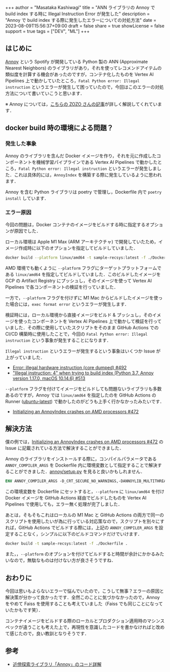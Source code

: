 +++
author = "Masataka Kashiwagi"
title = "ANN ライブラリの Annoy で build index する時に Illegal Instruction Error が発生した"
description = "Annoy で build index する際に発生したエラーについての対処方法"
date = 2023-08-09T15:56:37+09:00
draft = false
share = true
showLicense = false
support = true
tags = ["DEV", "ML"]
+++

## はじめに

[Annoy](https://github.com/spotify/annoy) という Spotify が開発している Python 製の ANN (Approximate Nearest Neighbors) のライブラリがあり，それを使ってレコメンドアイテムの類似度を計算する機会があったのですが，コンテナ化したものを Vertex AI Pipelines 上で動かしていたところ，`Fatal Python error: Illegal instruction` というエラーが発生して困っていたので，今回はこのエラーの対処方法について書いていこうと思います．

<!-- 結論としては，ローカルの M1 Mac と GitHub Actions 経由での docker build を両立するためには，Dockerfile に Annoy のライブラリをインストールする時に使用する `ANNOY_COMPILER_ARGS` という環境変数を追加することで解決できました🎉 -->

※ Annoy については，[こちらの ZOZO さんの記事](https://techblog.zozo.com/entry/annoy-explanation)が詳しく解説してくれています．

## docker build 時の環境による問題？

### 発生した事象

Annoy のライブラリを含んだ Docker イメージを作り，それを元に作成したコンポーネントを機械学習パイプラインである Vertex AI Pipelines で動かしたところ，`Fatal Python error: Illegal instruction` というエラーが発生しました．これは具体的には，`AnnoyIndex` を構築する際に発生しているように思われます．

Annoy を含む Python ライブラリは poetry で管理し，Dockerfile 内で `poetry install` しています．

### エラー原因

今回の問題は，Docker コンテナのイメージをビルドする時に指定するオプションが原因でした．

ローカル環境は Apple M1 Max (ARM アーキテクチャ) で開発していたため，イメージ作成時に以下のオプションを指定してビルドしていました．

```bash
docker build --platform linux/amd64 -t sample-recsys:latest -f ./Dockerfile .
```

AMD 環境でも動くように `--platform` フラグにターゲットプラットフォームである `linux/amd64` を指定してビルドしていました．このビルドしたイメージを GCP の Artifact Registry にプッシュし，そのイメージを使って Vertex AI Pipelines で各コンポーネントの検証を行っていました．

一方で，`--platform` フラグを付けずに M1 Mac からビルドしたイメージを使った場合には，`exec format error` というエラーが発生します．

検証時には，ローカル環境から直接イメージをビルド & プッシュし，そのイメージを使ったコンポーネントを Vertex AI Pipelines 上で動かして検証を行っていました．その際に使用していたスクリプトをそのまま GitHub Actions での CI/CD 構築時に使用したことで，今回の `Fatal Python error: Illegal instruction` という事象が発生することになります．

`Illegal instruction` というエラーが発生するという事象はいくつか Issue が上がっていました．

- [Error: illegal hardware instruction (core dumped) #492](https://github.com/spotify/annoy/issues/492)
- ["Illegal instruction: 4" when trying to build index (Python 3.7, Annoy version 1.17.0, macOS 10.14.6) #513](https://github.com/spotify/annoy/issues/513)

`--platform` フラグを付けてイメージをビルドしても問題ないライブラリも多数あるのですが，Annoy では `linux/amd64` を指定したのを GitHub Actions の Runner ([ubuntu-latest](https://github.com/actions/runner-images/blob/main/images/linux/Ubuntu2204-Readme.md)) で動かしたのがどうも上手く行かなかったみたいです．

- [Initializing an AnnoyIndex crashes on AMD processors #472](https://github.com/spotify/annoy/issues/472)

## 解決方法

僕の例では，[Initializing an AnnoyIndex crashes on AMD processors #472](https://github.com/spotify/annoy/issues/472) の Issue に記載されている方法で解決することができました．

Annoy のライブラリをインストールする際に，コンパイルパラメータである `ANNOY_COMPILER_ARGS` を Dockerfile 内に環境変数として指定することで解決することができました．[annoy/setup.py](https://github.com/spotify/annoy/blob/main/setup.py) を見ると良いかもしれません．

```dockerfile
ENV ANNOY_COMPILER_ARGS -D_CRT_SECURE_NO_WARNINGS,-DANNOYLIB_MULTITHREADED_BUILD,-mtune=native
```

この環境変数を Dockerfile にセットすると，`--platform` に `linux/amd64` を付け Docker イメージを GitHub Actions 経由でビルドしたものを Vertex AI Pipelines で使用しても，エラー無く処理が完了しました．

あとは，そもそもこれはローカルの M1 Mac と GitHub Actions の両方で同一のスクリプトを使用したいが為に行っている対応策なので，スクリプトを別々にすれば，GitHub Actions でビルドする際には，上記の `ANNOY_COMPILER_ARGS` を設定することなく，シンプルに以下のビルドコマンドだけでいけます．

```bash
docker build -t sample-recsys:latest -f ./Dockerfile .
```

また，，`--platform` のオプションを付けてビルドすると時間が余計にかかるみたいなので，無駄なものは付けない方が良さそうですね．

## おわりに

今回は思いもよらないエラーで悩んでいたので，こうして無事？エラーの原因と解決策が分かって良かったです．全然このことに気づかなかったので，Annoy をやめて Faiss を使用することも考えていました（Faiss でも同じことになっていたかもです笑）．

コンテナイメージをビルドする際のローカルとプロダクション適用時のマシンスペックが違うことも考えた上で，再現性を意識したコードを書かなければと改めて感じたので，良い教訓となりそうです．

## 参考

- [近傍探索ライブラリ「Annoy」のコード詳解](https://techblog.zozo.com/entry/annoy-explanation)
